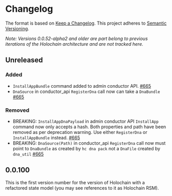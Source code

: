 # Changelog

The format is based on [Keep a Changelog](https://keepachangelog.com/en/1.0.0/).
This project adheres to [Semantic Versioning](https://semver.org/spec/v2.0.0.html).

*Note: Versions 0.0.52-alpha2 and older are part belong to previous iterations of the Holochain architecture and are not tracked here.*

## Unreleased

### Added

- `InstallAppBundle` command added to admin conductor API. [#665](https://github.com/holochain/holochain/pull/665)
- `DnaSource` in conductor_api `RegisterDna` call now can take a `DnaBundle` [#665](https://github.com/holochain/holochain/pull/665)

### Removed

- BREAKING:  `InstallAppDnaPayload` in admin conductor API `InstallApp` command now only accepts a hash.  Both properties and path have been removed as per deprecation warning.  Use either `RegisterDna` or `InstallAppBundle` instead. [#665](https://github.com/holochain/holochain/pull/665)
- BREAKING: `DnaSource(Path)` in conductor_api `RegisterDna` call now must point to `DnaBundle` as created by `hc dna pack` not a `DnaFile` created by `dna_util` [#665](https://github.com/holochain/holochain/pull/665)

## 0.0.100

This is the first version number for the version of Holochain with a refactored state model (you may see references to it as Holochain RSM).
